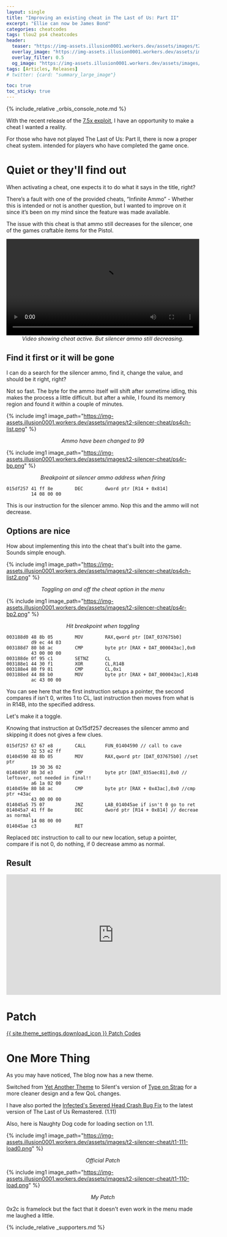 ```yaml
---
layout: single
title: "Improving an existing cheat in The Last of Us: Part II"
excerpt: "Ellie can now be James Bond"
categories: cheatcodes
tags: tlou2 ps4 cheatcodes
header:
  teaser: "https://img-assets.illusion0001.workers.dev/assets/images/t2-silencer-cheat/banner2.png"
  overlay_image: "https://img-assets.illusion0001.workers.dev/assets/images/t2-silencer-cheat/banner2.png"
  overlay_filter: 0.5
  og_image: "https://img-assets.illusion0001.workers.dev/assets/images/t2-silencer-cheat/preview.png"
tags: [Articles, Releases]
# twitter: {card: "summary_large_image"}

toc: true
toc_sticky: true
---
```


{% include_relative _orbis_console_note.md %}

With the recent release of the [7.5x exploit](https://wololo.net/2021/03/17/ps4-7-55-jailbreak-sleirsgoevy-releases-updated-version/), I have an opportunity to make a cheat I wanted a reality.

For those who have not played The Last of Us: Part II, there is now a proper cheat system. intended for players who have completed the game once.

# Quiet or they'll find out

When activating a cheat, one expects it to do what it says in the title, right?

There’s a fault with one of the provided cheats, “Infinite Ammo” - Whether this is intended or not is another question, but I wanted to improve on it since it’s been on my mind since the feature was made available.

The issue with this cheat is that ammo still decreases for the silencer, one of the games craftable items for the Pistol.

<div align="center">
<video width="100%" controls >
  <source src="https://img-assets.illusion0001.workers.dev/assets/images/t2-silencer-cheat/t2-inf-ammo-demo.mp4" type="video/mp4">
</video>
<em>Video showing cheat active. But silencer ammo still decreasing.</em>
</div>

## Find it first or it will be gone

I can do a search for the silencer ammo, find it, change the value, and should be it right, right?

Not so fast. The byte for the ammo itself will shift after sometime idling, this makes the process a little difficult. but after a while, I found its memory region and found it within a couple of minutes.

{% include img1 image_path="https://img-assets.illusion0001.workers.dev/assets/images/t2-silencer-cheat/ps4ch-list.png" %}

<div align=center>
<em>Ammo have been changed to 99</em>
</div>

{% include img1 image_path="https://img-assets.illusion0001.workers.dev/assets/images/t2-silencer-cheat/ps4r-bp.png" %}

<div align=center>
<em>Breakpoint at silencer ammo address when firing</em>
</div>

```
015df257 41 ff 8e        DEC        dword ptr [R14 + 0x814]
         14 08 00 00
```

This is our instruction for the silencer ammo. Nop this and the ammo will not decrease.

## Options are nice

How about implementing this into the cheat that's built into the game. Sounds simple enough.

{% include img1 image_path="https://img-assets.illusion0001.workers.dev/assets/images/t2-silencer-cheat/ps4ch-list2.png" %}

<div align=center>
<em>Toggling on and off the cheat option in the menu</em>
</div>

{% include img1 image_path="https://img-assets.illusion0001.workers.dev/assets/images/t2-silencer-cheat/ps4r-bp2.png" %}

<div align=center>
<em>Hit breakpoint when toggling</em>
</div>

```
003188d0 48 8b 05        MOV        RAX,qword ptr [DAT_037675b0]
         d9 ec 44 03
003188d7 80 b8 ac        CMP        byte ptr [RAX + DAT_000043ac],0x0
         43 00 00 00
003188de 0f 95 c1        SETNZ      CL
003188e1 44 30 f1        XOR        CL,R14B
003188e4 80 f9 01        CMP        CL,0x1
003188ed 44 88 b0        MOV        byte ptr [RAX + DAT_000043ac],R14B
         ac 43 00 00
```

You can see here that the first instruction setups a pointer, the second compares if isn't 0, writes 1 to CL, last instruction then moves from what is in R14B, into the specified address.

Let's make it a toggle.

Knowing that instruction at 0x15df257 decreases the silencer ammo and skipping it does not gives a few clues.

```
015df257 67 67 e8        CALL       FUN_01404590 // call to cave
         32 53 e2 ff
01404590 48 8b 05        MOV        RAX,qword ptr [DAT_037675b0] //set ptr
         19 30 36 02
01404597 80 3d e3        CMP        byte ptr [DAT_035aec81],0x0 // leftover, not needed in final!!
         a6 1a 02 00
0140459e 80 b8 ac        CMP        byte ptr [RAX + 0x43ac],0x0 //cmp ptr +43ac
         43 00 00 00
014045a5 75 07           JNZ        LAB_014045ae if isn't 0 go to ret
014045a7 41 ff 8e        DEC        dword ptr [R14 + 0x814] // decreae as normal
         14 08 00 00
014045ae c3              RET
```

Replaced `DEC` instruction to call to our new location, setup a pointer, compare if is not 0, do nothing, if 0 decrease ammo as normal.

## Result

<div align="center" class="responsive-video-container">
<iframe width="560" height="315" src="https://www.youtube.com/embed/ZRg-gr79vp8" frameborder="0" allow="accelerometer; autoplay; clipboard-write; encrypted-media; gyroscope; picture-in-picture" allowfullscreen></iframe>
</div>

# Patch

<a href="/_patch/TheLastofUsPartII-Orbis" class="button" role="button">{{ site.theme_settings.download_icon }} Patch Codes</a>

# One More Thing

As you may have noticed, The blog now has a new theme.

Switched from [Yet Another Theme](https://github.com/jeffreytse/jekyll-theme-yat) to Silent's version of [Type on Strap](https://github.com/Sylhare/Type-on-Strap) for a more cleaner design and a few QoL changes.

I have also ported the [Infected's Severed Head Crash Bug Fix](/_patch/TheLastofUs1Remastered-Orbis) to the latest version of The Last of Us Remastered. (1.11)

Also, here is Naughty Dog code for loading section on 1.11.

{% include img1 image_path="https://img-assets.illusion0001.workers.dev/assets/images/t2-silencer-cheat/t1-111-load0.png" %}

<div align=center>
<em>Official Patch</em>
</div>

{% include img1 image_path="https://img-assets.illusion0001.workers.dev/assets/images/t2-silencer-cheat/t1-110-load.png" %}

<div align=center>
<em>My Patch</em>
</div>

0x2c is framelock but the fact that it doesn't even work in the menu made me laughed a little.

{% include_relative _supporters.md %}
